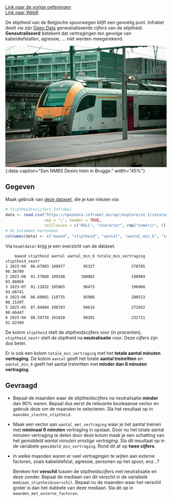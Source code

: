 <div class="text-end">
    <a class="btn btn-filled with-icon" href="https://dodona.be/nl/courses/2690" target="_blank"><i class="mdi mdi-backburger mdi-24" title="link"></i>Link naar de vorige oefeningen</a>
</div>

<div class="text-end">
    <a class="btn btn-filled with-icon" href="https://webr.r-wasm.org/latest/" target="_blank"><i class="mdi mdi-code-block-braces mdi-24" title="link"></i>Link naar WebR</a>
</div>

De stiptheid van de Belgische spoorwegen blijft een gevoelig punt. Infrabel deelt via zijn <a href="https://opendata.infrabel.be/explore" target="_blank">Open Data</a> geneutraliseerde cijfers van de stiptheid. **Geneutraliseerd** betekent dat vertragingen ten gevolge van kabeldiefstallen, agressie, ... niet werden meegerekend.

![Een NMBS Desiro trein in Brugge.](media/warre-van-de-wouwer.jpg "Foto door Warre Van de Wouwer op Unsplash."){:data-caption="Een NMBS Desiro trein in Brugge." width="45%"}

## Gegeven

Maak gebruik van <a href="https://opendata.infrabel.be/explore/dataset/nationale-stiptheid-per-maand/table/?sort=maand" target="_blank">deze dataset</a>, die je kan inlezen via:

```R
# Stiptheidsscijfers Infrabel
data <- read.csv("https://opendata.infrabel.be/api/explore/v2.1/catalog/datasets/nationale-stiptheid-per-maand/exports/csv",
                 sep = ";", header = TRUE,
                 colClasses = c("NULL", "character", rep("numeric", 5)))
# De kolommen hernoemen
colnames(data) <- c("maand", "stiptheid", "aantal", "aantal_min_6", "totale_min_vertraging", "stiptheid_neutr")
```

Via `head(data)` krijg je een overzicht van de dataset.

```
    maand stiptheid aantal aantal_min_6 totale_min_vertraging stiptheid_neutr
1 2023-09  86.67903 109977        95327                278705        90.36799
2 2023-08  91.57860 109198       100002                198969        93.86069
3 2023-07  91.12832 105865        96473                196968        93.66741
4 2023-06  86.68081 110735        95986                280513        90.15397
5 2023-05  87.04084 108703        94616                272652        90.66447
6 2023-04  88.59739 101810        90201                232711        91.82399
```

De kolom `stiptheid` stelt de stiptheidscijfers voor (in procenten), `stiptheid_neutr` stelt de stiptheid na **neutralisatie** voor. Deze cijfers zijn dus beter.

Er is ook een kolom `totale_min_vertraging` met het **totale aantal minuten vertraging**. De kolom `aantal` geeft het totale **aantal treinritten** en `aantal_min_6` geeft het aantal treinritten met **minder dan 6 minuten vertraging**.

## Gevraagd

- Bepaal de maanden waar de stiptheidscijfers na neutralisatie **minder** dan 90% waren. Bepaal dus eerst de relevante booleaanse vector en gebruik deze om de maanden te selecteren. Sla het resultaat op in `maanden_slechte_stiptheid`.

- Maak een vector aan `aantal_met_vertraging` waar je het aantal treinen met **minimaal 6 minuten** vertraging in opslaat. Door nu het totale aantal minuten vertraging te delen door deze kolom maak je een schatting van het *gemiddeld aantal minuten ernstige vertraging*. Sla dit resultaat op in de variabele `gemiddeld_min_vertraging`. Rond dit af op **twee cijfers**.

- In welke maanden waren er veel vertragingen te wijten aan externe factoren, zoals kabeldiefstal, agressie, personen op het spoor, enz...? 

  Bereken het **verschil** tussen de stiptheidscijfers met neutralisatie en deze zonder. Bepaal de mediaan van dit verschil in de variabele `mediaan_stiptheidsverschil`. Bepaal nu de maanden waar het verschil groter is dan het dubbele van deze mediaan. Sla dit op in `maanden_met_externe_factoren`.
